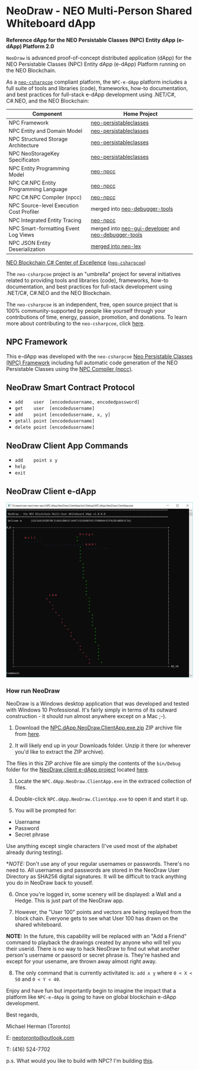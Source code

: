 # NeoDraw - NEO Multi-Person Shared Whiteboard dApp

**Reference dApp for the NEO Persistable Classes (NPC) Entity dApp (e-dApp) Platform 2.0** 

`NeoDraw` is advanced proof-of-concept distributed application (dApp) for the NEO Persistable Classes (NPC) Entity dApp (e-dApp) Platform running on the NEO Blockchain. 

As a [`neo-csharpcoe`](https://github.com/mwherman2000/neo-csharpcoe/blob/master/README.md) compliant platform, the `NPC-e-dApp` platform includes a full suite of tools and libraries (code), frameworks, how-to documentation, and best practices for full-stack e-dApp development using .NET/C#, C#.NEO, and the NEO Blockchain:

| Component | Home Project |
| --------- | ------------ |
| NPC Framework | [neo-persistableclasses](https://github.com/mwherman2000/neo-persistableclasses) |
| NPC Entity and Domain Model | [neo-persistableclasses](https://github.com/mwherman2000/neo-persistableclasses) |
| NPC Structured Storage Architecture | [neo-persistableclasses](https://github.com/mwherman2000/neo-persistableclasses) |
| NPC NeoStorageKey Specificaton | [neo-persistableclasses](https://github.com/mwherman2000/neo-persistableclasses) |
| NPC Entity Programming Model | [neo-npcc](https://github.com/mwherman2000/neo-npcc) |
| NPC C#.NPC Entity Programming Language | [neo-npcc](https://github.com/mwherman2000/neo-npcc) |
| NPC C#.NPC Compiler (npcc) | [neo-npcc](https://github.com/mwherman2000/neo-npcc) |
| NPC Source-level Execution Cost Profiler | merged into [neo-debugger-tools](https://github.com/CityOfZion/neo-debugger-tools) |
| NPC Integrated Entity Tracing | [neo-npcc](https://github.com/mwherman2000/neo-npcc) |
| NPC Smart-formatting Event Log Views | merged into [neo-gui-developer](https://github.com/CityOfZion/neo-gui-developer) and [neo-debugger-tools](https://github.com/CityOfZion/neo-debugger-tools) |
| NPC JSON Entity Deserialization | [merged into neo-lex](https://github.com/CityOfZion/neo-lux/pull/9) |

[NEO Blockchain C# Center of Excellence](https://github.com/mwherman2000/neo-csharpcoe/blob/master/README.md) ([`neo-csharpcoe`](https://github.com/mwherman2000/neo-csharpcoe/blob/master/README.md))

The `neo-csharpcoe` project is an "umbrella" project for several initiatives related to providing tools and libraries (code), frameworks, how-to documentation, and best practices for full-stack development using .NET/C#, C#.NEO and the NEO Blockchain.

The `neo-csharpcoe` is an independent, free, open source project that is 100% community-supported by people like yourself through your contributions of time, energy, passion, promotion, and donations. To learn more about contributing to the `neo-csharpcoe`, click [here](https://github.com/mwherman2000/neo-csharpcoe/blob/master/CONTRIBUTE.md).

## NPC Framework

This e-dApp was developed with the `neo-csharpcoe` [Neo Persistable Classes (NPC) Framework]((https://github.com/mwherman2000/neo-persistableclasses/blob/master/README.md)>) including full automatic code generation of the NEO Persistable Classes using the [NPC Compiler (npcc)](https://github.com/mwherman2000/neo-npcc/blob/master/README.md).

## NeoDraw Smart Contract Protocol

* `add    user  [encodedusername, encodedpassword]`
* `get    user  [encodedusername]`
* `add    point [encodedusername, x, y]`
* `getall point [encodedusername]`
* `delete point [encodedusername]`

## NeoDraw Client App Commands

* `add    point x y`
* `help`
* `exit`

## NeoDraw Client e-dApp

![NeoDraw](./images/NeoDraw0Color.png)

### How run NeoDraw

NeoDraw is a Windows desktop application that was developed and tested with Windows 10 Professional.  It's fairly simply in terms of its outward construction - it should run almost anywhere except on a Mac ;-).

1. Download the [NPC.dApp.NeoDraw.ClientApp.exe.zip](https://github.com/mwherman2000/neo-npcc/blob/master/neo-npcc/NPC.dApp.NeoDraw.ClientApp/NPC.dApp.NeoDraw.ClientApp.exe.zip) ZIP archive file from [here](https://github.com/mwherman2000/neo-npcc/blob/master/neo-npcc/NPC.dApp.NeoDraw.ClientApp/NPC.dApp.NeoDraw.ClientApp.exe.zip_).

2. It will likely end up in your Downloads folder. Unzip it there (or wherever you'd like to extract the ZIP archive).

The files in this ZIP archive file are simply the contents of the `bin/Debug` folder for the [NeoDraw client e-dApp project](https://github.com/mwherman2000/neo-npcc/tree/master/neo-npcc/NPC.dApp.NeoDraw.ClientApp) located [here](https://github.com/mwherman2000/neo-npcc/tree/master/neo-npcc/NPC.dApp.NeoDraw.ClientApp).

3. Locate the `NPC.dApp.NeoDraw.ClientApp.exe` in the extraced collection of files.

4. Double-click `NPC.dApp.NeoDraw.ClientApp.exe` to open it and start it up.

5. You will be prompted for:
* Username
* Password
* Secret phrase

Use anything except single characters (I've used most of the alphabet already during testing).

**NOTE:* Don't use any of your regular usernames or passwords.  There's no need to.  All usernames and passwords are stored in the NeoDraw User Directory as SHA256 digital signatures.  It will be difficult to track anything you do in NeoDraw back to youself.

6. Once you're logged in, some scenery will be displayed: a Wall and a Hedge.  This is just part of the NeoDraw app.

7. However, the "User 100" points and vectors are being replayed from the block chain.  Everyone gets to see what User 100 has drawn on the shared whiteboard.

**NOTE:** In the future, this capability will be replaced with an "Add a Friend" command to playback the drawings created by anyone who will tell you their userid.  There is no way to hack NeoDraw to find out what another person's username or passord or secret phrase is.  They're hashed and except for your usename, are thrown away almost right away.

8. The only command that is currently activitated is: `add x y` where `0 < X < 50` and `0 < Y < 40`.

Enjoy and have fun but importantly begin to imagine the impact that a platform like `NPC-e-dApp` is going to have on global blockchain e-dApp development.

Best regards,

Michael Herman (Toronto)

E: neotoronto@outlook.com

T: (416) 524-7702

p.s. What would you like to build with NPC? I'm building [this](https://www.youtube.com/watch?v=M86okhXTwfU).


